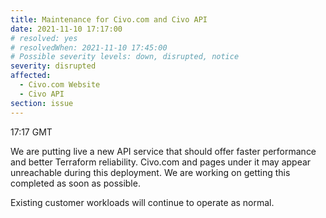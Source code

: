 ```yaml
---
title: Maintenance for Civo.com and Civo API
date: 2021-11-10 17:17:00
# resolved: yes
# resolvedWhen: 2021-11-10 17:45:00
# Possible severity levels: down, disrupted, notice
severity: disrupted
affected:
  - Civo.com Website
  - Civo API
section: issue
---
```


17:17 GMT

We are putting live a new API service that should offer faster performance and better Terraform reliability. Civo.com and pages under it may appear unreachable during this deployment. We are working on getting this completed as soon as possible.

Existing customer workloads will continue to operate as normal.
